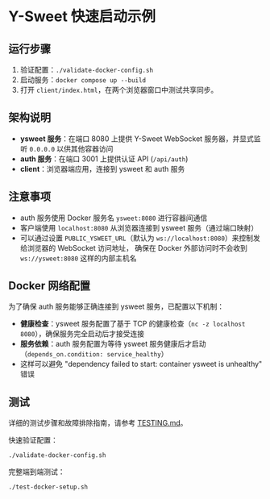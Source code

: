 # Y-Sweet 快速启动示例

## 运行步骤
1. 验证配置：`./validate-docker-config.sh`
2. 启动服务：`docker compose up --build`
3. 打开 `client/index.html`，在两个浏览器窗口中测试共享同步。

## 架构说明
- **ysweet 服务**：在端口 8080 上提供 Y-Sweet WebSocket 服务器，并显式监听 `0.0.0.0` 以供其他容器访问
- **auth 服务**：在端口 3001 上提供认证 API (`/api/auth`)
- **client**：浏览器端应用，连接到 ysweet 和 auth 服务

## 注意事项
- auth 服务使用 Docker 服务名 `ysweet:8080` 进行容器间通信
- 客户端使用 `localhost:8080` 从浏览器连接到 ysweet 服务（通过端口映射）
- 可以通过设置 `PUBLIC_YSWEET_URL`（默认为 `ws://localhost:8080`）来控制发给浏览器的 WebSocket 访问地址，
  确保在 Docker 外部访问时不会收到 `ws://ysweet:8080` 这样的内部主机名

## Docker 网络配置
为了确保 auth 服务能够正确连接到 ysweet 服务，已配置以下机制：
- **健康检查**：ysweet 服务配置了基于 TCP 的健康检查（`nc -z localhost 8080`），确保服务完全启动后才接受连接
- **服务依赖**：auth 服务配置为等待 ysweet 服务健康后才启动（`depends_on.condition: service_healthy`）
- 这样可以避免 "dependency failed to start: container ysweet is unhealthy" 错误

## 测试
详细的测试步骤和故障排除指南，请参考 [TESTING.md](TESTING.md)。

快速验证配置：
```bash
./validate-docker-config.sh
```

完整端到端测试：
```bash
./test-docker-setup.sh
```
